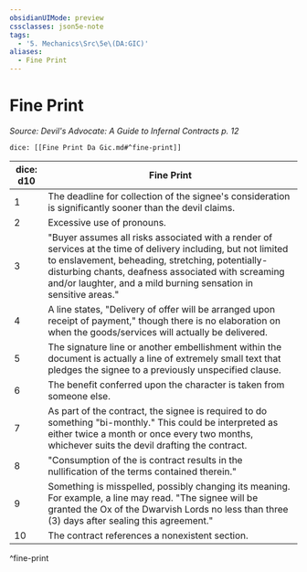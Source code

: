 ```yaml
---
obsidianUIMode: preview
cssclasses: json5e-note
tags:
  - '5. Mechanics\Src\5e\(DA:GIC)'
aliases:
  - Fine Print
---
```

# Fine Print
*Source: Devil's Advocate: A Guide to Infernal Contracts p. 12* 

`dice: [[Fine Print Da Gic.md#^fine-print]]`

| dice: d10 | Fine Print |
|-----------|------------|
| 1 | The deadline for collection of the signee's consideration is significantly sooner than the devil claims. |
| 2 | Excessive use of pronouns. |
| 3 | "Buyer assumes all risks associated with a render of services at the time of delivery including, but not limited to enslavement, beheading, stretching, potentially-disturbing chants, deafness associated with screaming and/or laughter, and a mild burning sensation in sensitive areas." |
| 4 | A line states, "Delivery of offer will be arranged upon receipt of payment," though there is no elaboration on when the goods/services will actually be delivered. |
| 5 | The signature line or another embellishment within the document is actually a line of extremely small text that pledges the signee to a previously unspecified clause. |
| 6 | The benefit conferred upon the character is taken from someone else. |
| 7 | As part of the contract, the signee is required to do something "bi-monthly." This could be interpreted as either twice a month or once every two months, whichever suits the devil drafting the contract. |
| 8 | "Consumption of the is contract results in the nullification of the terms contained therein." |
| 9 | Something is misspelled, possibly changing its meaning. For example, a line may read. "The signee will be granted the Ox of the Dwarvish Lords no less than three (3) days after sealing this agreement." |
| 10 | The contract references a nonexistent section. |
^fine-print
